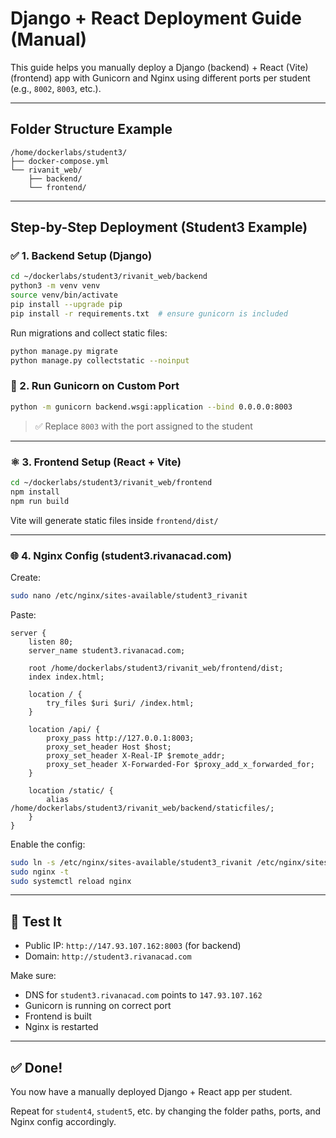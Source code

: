 # Django + React Deployment Guide (Manual)

This guide helps you manually deploy a Django (backend) + React (Vite) (frontend) app with Gunicorn and Nginx using different ports per student (e.g., `8002`, `8003`, etc.).

---

## Folder Structure Example
```
/home/dockerlabs/student3/
├── docker-compose.yml
└── rivanit_web/
    ├── backend/
    └── frontend/
```

---

## Step-by-Step Deployment (Student3 Example)

### ✅ 1. Backend Setup (Django)

```bash
cd ~/dockerlabs/student3/rivanit_web/backend
python3 -m venv venv
source venv/bin/activate
pip install --upgrade pip
pip install -r requirements.txt  # ensure gunicorn is included
```

Run migrations and collect static files:
```bash
python manage.py migrate
python manage.py collectstatic --noinput
```

### 🐍 2. Run Gunicorn on Custom Port
```bash
python -m gunicorn backend.wsgi:application --bind 0.0.0.0:8003
```

> ✅ Replace `8003` with the port assigned to the student

---

### ⚛ 3. Frontend Setup (React + Vite)

```bash
cd ~/dockerlabs/student3/rivanit_web/frontend
npm install
npm run build
```

Vite will generate static files inside `frontend/dist/`

---

### 🌐 4. Nginx Config (student3.rivanacad.com)

Create:
```bash
sudo nano /etc/nginx/sites-available/student3_rivanit
```

Paste:
```nginx
server {
    listen 80;
    server_name student3.rivanacad.com;

    root /home/dockerlabs/student3/rivanit_web/frontend/dist;
    index index.html;

    location / {
        try_files $uri $uri/ /index.html;
    }

    location /api/ {
        proxy_pass http://127.0.0.1:8003;
        proxy_set_header Host $host;
        proxy_set_header X-Real-IP $remote_addr;
        proxy_set_header X-Forwarded-For $proxy_add_x_forwarded_for;
    }

    location /static/ {
        alias /home/dockerlabs/student3/rivanit_web/backend/staticfiles/;
    }
}
```

Enable the config:
```bash
sudo ln -s /etc/nginx/sites-available/student3_rivanit /etc/nginx/sites-enabled/
sudo nginx -t
sudo systemctl reload nginx
```

---

## 🧪 Test It
- Public IP: `http://147.93.107.162:8003` (for backend)
- Domain: `http://student3.rivanacad.com`

Make sure:
- DNS for `student3.rivanacad.com` points to `147.93.107.162`
- Gunicorn is running on correct port
- Frontend is built
- Nginx is restarted

---

## ✅ Done!
You now have a manually deployed Django + React app per student.

Repeat for `student4`, `student5`, etc. by changing the folder paths, ports, and Nginx config accordingly.

